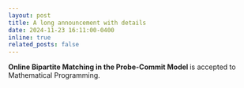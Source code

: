 ```yaml
---
layout: post
title: A long announcement with details
date: 2024-11-23 16:11:00-0400
inline: true
related_posts: false
---
```


<b> Online Bipartite Matching in the Probe-Commit Model </b> is accepted to Mathematical Programming.
